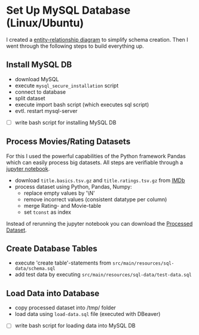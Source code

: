 
# Set Up MySQL Database (Linux/Ubuntu)

I created a [entity-relationship diagram](datamodel.puml) to simplify schema creation. 
Then I went through the following steps to build everything up.

## Install MySQL DB

- download MySQL
- execute `mysql_secure_installation` script
- connect to database
- split dataset
- execute import bash script (which executes sql script)
- evtl. restart mysql-server


-[ ] write bash script for installing MySQL DB

## Process Movies/Rating Datasets

For this I used the powerful capabilities of the Python framework Pandas which can easily process big datasets. 
All steps are verifiable through a [jupyter notebook](data-processing/process_movie_dataset.ipynb).

- download `title.basics.tsv.gz` and `title.ratings.tsv.gz` from [IMDb](https://www.imdb.com/interfaces/)
- process dataset using Python, Pandas, Numpy:
  - replace empty values by '\N'
  - remove incorrect values (consistent datatype per column)
  - merge Rating- and Movie-table
  - set `tconst` as index

Instead of rerunning the jupyter notebook you can download the 
[Processed Dataset](https://www.dropbox.com/s/rzmhet4qf2joczz/processed_imdb_movies.csv?dl=0).


## Create Database Tables
- execute 'create table'-statements from `src/main/resources/sql-data/schema.sql`
- add test data by executing `src/main/resources/sql-data/test-data.sql`

## Load Data into Database
- copy processed dataset into /tmp/ folder
- load data using `load-data.sql` file (executed with DBeaver)


-[ ] write bash script for loading data into MySQL DB
